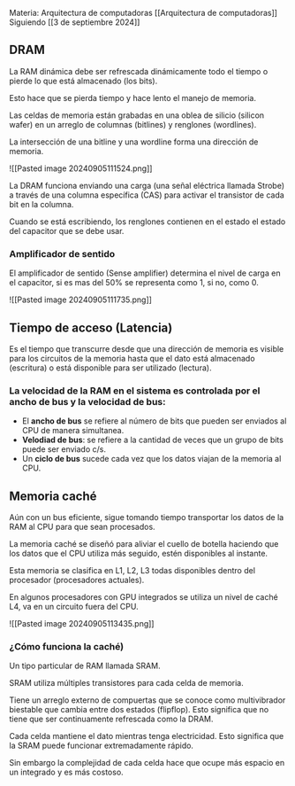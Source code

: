 Materia: Arquitectura de computadoras [[Arquitectura de computadoras]]
Siguiendo [[3 de septiembre 2024]]

## DRAM
La RAM dinámica debe ser refrescada dinámicamente todo el tiempo o pierde lo que está almacenado (los bits).

Esto hace que se pierda tiempo y hace lento el manejo de memoria.

Las celdas de memoria están grabadas en una oblea de silicio (silicon wafer) en un arreglo de columnas (bitlines) y renglones (wordlines).

La intersección de una bitline y una wordline forma una dirección de memoria.

![[Pasted image 20240905111524.png]]

La DRAM funciona enviando una carga (una señal eléctrica llamada Strobe) a través de una columna específica (CAS) para activar el transistor de cada bit en la columna.

Cuando se está escribiendo, los renglones contienen en el estado el estado del capacitor que se debe usar.

### Amplificador de sentido
El amplificador de sentido (Sense amplifier) determina el nivel de carga en el capacitor, si es mas del 50% se representa como 1, si no, como 0.

![[Pasted image 20240905111735.png]]

## Tiempo de acceso (Latencia)
Es el tiempo que transcurre desde que una dirección de memoria es visible para los circuitos de la memoria hasta que el dato está almacenado (escritura) o está disponible para ser utilizado (lectura).

### La velocidad de la RAM en el sistema es controlada por el ancho de bus y la velocidad de bus:
- El **ancho de bus** se refiere al número de bits que pueden ser enviados al CPU de manera simultanea.
- **Velodiad de bus**: se refiere a la cantidad de veces que un grupo de bits puede ser enviado c/s.
- Un **ciclo de bus** sucede cada vez que los datos viajan de la memoria al CPU.

## Memoria caché
Aún con un bus eficiente, sigue tomando tiempo transportar los datos de la RAM al CPU para que sean procesados.

La memoria caché se diseñó para aliviar el cuello de botella haciendo que los datos que el CPU utiliza más seguido, estén disponibles al instante.

Esta memoria se clasifica en L1, L2, L3 todas disponibles dentro del procesador (procesadores actuales).

En algunos procesadores con GPU integrados se utiliza un nivel de caché L4, va en un circuito fuera del CPU.

![[Pasted image 20240905113435.png]]

### ¿Cómo funciona la caché)
Un tipo particular de RAM llamada SRAM.

SRAM utiliza múltiples transistores para cada celda de memoria.

Tiene un arreglo externo de compuertas que se conoce como multivibrador biestable que cambia entre dos estados (flipflop). Esto significa que no tiene que ser continuamente refrescada como la DRAM.

Cada celda mantiene el dato mientras tenga electricidad. Esto significa que la SRAM puede funcionar extremadamente rápido.

Sin embargo la complejidad de cada celda hace que ocupe más espacio en un integrado y es más costoso.
